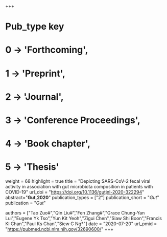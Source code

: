 +++
# Pub_type key
# 0 -> 'Forthcoming',
# 1 -> 'Preprint',
# 2 -> 'Journal',
# 3 -> 'Conference Proceedings',
# 4 -> 'Book chapter',
# 5 -> 'Thesis'

weight = 68
highlight = true
title = "Depicting SARS-CoV-2 fecal viral activity in association with gut microbiota composition in patients with COVID-19"
url_doi = "https://doi.org/10.1136/gutjnl-2020-322294"
abstract="**Gut,2020**"
publication_types = ["2"]
publication_short = "*Gut*"
publication = "*Gut*"

authors = ["Tao Zuo#","Qin Liu#","Fen Zhang#","Grace Chung-Yan Lui","Eugene Yk Tso","Yun Kit Yeoh","Zigui Chen","Siaw Shi Boon","Francis Kl Chan","Paul Ks Chan","Siew C Ng*"]
date = "2020-07-20"
url_pmid = "https://pubmed.ncbi.nlm.nih.gov/32690600/"
+++
